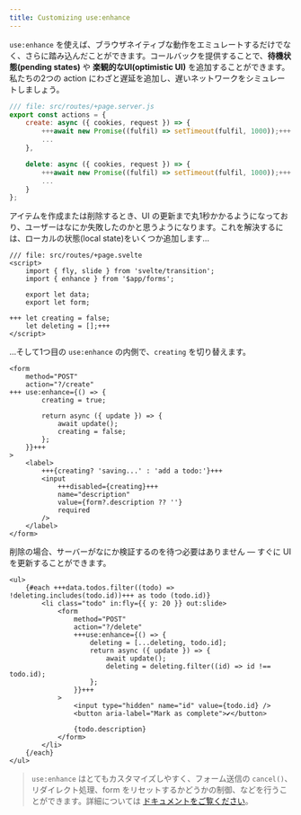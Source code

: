 ```yaml
---
title: Customizing use:enhance
---
```


`use:enhance` を使えば、ブラウザネイティブな動作をエミュレートするだけでなく、さらに踏み込んだことができます。コールバックを提供することで、**待機状態(pending states)** や **楽観的なUI(optimistic UI)** を追加することができます。私たちの2つの action にわざと遅延を追加し、遅いネットワークをシミュレートしましょう。

```js
/// file: src/routes/+page.server.js
export const actions = {
	create: async ({ cookies, request }) => {
		+++await new Promise((fulfil) => setTimeout(fulfil, 1000));+++
		...
	},

	delete: async ({ cookies, request }) => {
		+++await new Promise((fulfil) => setTimeout(fulfil, 1000));+++
		...
	}
};
```

アイテムを作成または削除するとき、UI の更新まで丸1秒かかるようになっており、ユーザーはなにか失敗したのかと思うようになります。これを解決するには、ローカルの状態(local state)をいくつか追加します…

```svelte
/// file: src/routes/+page.svelte
<script>
	import { fly, slide } from 'svelte/transition';
	import { enhance } from '$app/forms';

	export let data;
	export let form;

+++	let creating = false;
	let deleting = [];+++
</script>
```

…そして1つ目の `use:enhance` の内側で、`creating` を切り替えます。

```svelte
<form
	method="POST"
	action="?/create"
+++	use:enhance={() => {
		creating = true;

		return async ({ update }) => {
			await update();
			creating = false;
		};
	}}+++
>
	<label>
		+++{creating? 'saving...' : 'add a todo:'}+++
		<input
			+++disabled={creating}+++
			name="description"
			value={form?.description ?? ''}
			required
		/>
	</label>
</form>
```

削除の場合、サーバーがなにか検証するのを待つ必要はありません — すぐに UI を更新することができます。

```svelte
<ul>
	{#each +++data.todos.filter((todo) => !deleting.includes(todo.id))+++ as todo (todo.id)}
		<li class="todo" in:fly={{ y: 20 }} out:slide>
			<form
				method="POST"
				action="?/delete"
				+++use:enhance={() => {
					deleting = [...deleting, todo.id];
					return async ({ update }) => {
						await update();
						deleting = deleting.filter((id) => id !== todo.id);
					};
				}}+++
			>
				<input type="hidden" name="id" value={todo.id} />
				<button aria-label="Mark as complete">✔</button>

				{todo.description}
			</form>
		</li>
	{/each}
</ul>
```

> `use:enhance` はとてもカスタマイズしやすく、フォーム送信の `cancel()`、リダイレクト処理、form をリセットするかどうかの制御、などを行うことができます。詳細については [ドキュメントをご覧ください](https://kit.svelte.jp/docs/modules#$app-forms-enhance)。
